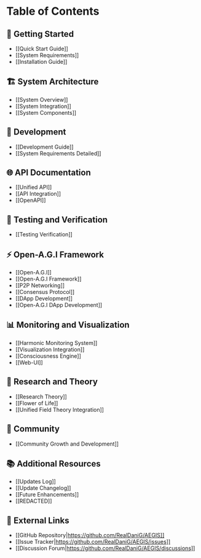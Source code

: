 # Table of Contents

## 🚀 Getting Started
* [[Quick Start Guide]]
* [[System Requirements]]
* [[Installation Guide]]

## 🏗️ System Architecture
* [[System Overview]]
* [[System Integration]]
* [[System Components]]

## 🔧 Development
* [[Development Guide]]
* [[System Requirements Detailed]]

## 🌐 API Documentation
* [[Unified API]]
* [[API Integration]]
* [[OpenAPI]]

## 🧪 Testing and Verification
* [[Testing Verification]]

## ⚡ Open-A.G.I Framework
* [[Open-A.G.I]]
* [[Open-A.G.I Framework]]
* [[P2P Networking]]
* [[Consensus Protocol]]
* [[DApp Development]]
* [[Open-A.G.I DApp Development]]

## 📊 Monitoring and Visualization
* [[Harmonic Monitoring System]]
* [[Visualization Integration]]
* [[Consciousness Engine]]
* [[Web-UI]]

## 🧠 Research and Theory
* [[Research Theory]]
* [[Flower of Life]]
* [[Unified Field Theory Integration]]

## 🌱 Community
* [[Community Growth and Development]]

## 📚 Additional Resources
* [[Updates Log]]
* [[Update Changelog]]
* [[Future Enhancements]]
* [[REDACTED]]

## 🔗 External Links
* [[GitHub Repository|https://github.com/RealDaniG/AEGIS]]
* [[Issue Tracker|https://github.com/RealDaniG/AEGIS/issues]]
* [[Discussion Forum|https://github.com/RealDaniG/AEGIS/discussions]]